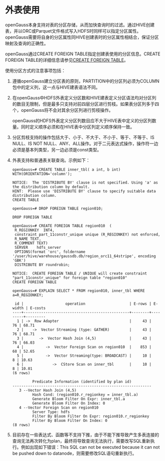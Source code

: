# 外表使用<a name="ZH-CN_TOPIC_0311524276"></a>

openGauss本身支持对表的分区存储，从而加快查询时的过滤。通过HIVE创建表，并以ORC或Parquet文件格式写入HDFS时同样可以指定分区属性。openGauss需要将自身的分区属性同HIVE创建表时的分区属性相结合，保证分区映射及查询的正确性。

openGauss通过CREATE FOREIGN TABLE指定创建表使用的分区信息。CREATE FOREIGN TABLE的详细信息请参见[CREATE FOREIGN TABLE](CREATE-FOREIGN-TABLE.md)。

使用分区方式的注意事项包括：

1.  遵循openGauss建立分区表的原则，PARTITION中的分区列必须为COLUMN包中的定义列，这一点与HIVE建表语法不同。
2.  在openGauss中HDFS外表定义分区数和HIVE建表定义分区语法均对分区列的数目无限制，但是最多只支持对前四层分区进行剪枝。如果表分区列多于四个，openGauss将不会对其余分区列进行剪枝操作。

    openGauss的HDFS外表定义分区列数目应不大于HIVE表中定义的分区列数量。同时定义顺序必须和在HIVE表中分区列定义顺序保持一致。

3.  分区剪枝支持的操作包括大于、小于、不大于、不小于、等于、不等于、IS NULL、IS NOT NULL、ANY、ALL操作。对于二元表达式操作，操作符一边必须是基本列类型，另一边必须是const类型。
4.  外表支持和普通表关联查询。示例如下：

    ```
    openGauss=# CREATE TABLE inner_tbl( a int, b int) WITH(ORIENTATION='column');
    ```

    ```
    NOTICE:  The 'DISTRIBUTE BY' clause is not specified. Using 'a' as the distribution column by default.
    HINT:  Please use 'DISTRIBUTE BY' clause to specify suitable data distribution column.
    CREATE TABLE
    ```

    ```
    openGauss=# DROP FOREIGN TABLE region010;
    ```

    ```
    DROP FOREIGN TABLE
    ```

    ```
    openGauss=# CREATE FOREIGN TABLE region010  (
     R_REGIONKEY  INT4,
     constraint part_11constr_unique unique (R_REGIONKEY) not enforced,
     R_NAME TEXT,
     R_COMMENT TEXT)
     SERVER    hdfs_server
     OPTIONS(format 'orc', foldername '/user/hive/warehouse/gaussdb.db/region_orc11_64stripe', encoding 'GBK')
     DISTRIBUTE BY roundrobin;
    ```

    ```
    NOTICE:  CREATE FOREIGN TABLE / UNIQUE will create constraint "part_11constr_unique" for foreign table "region010"
    CREATE FOREIGN TABLE
    ```

    ```
    openGauss=# EXPLAIN SELECT * FROM region010, inner_tbl WHERE a=R_REGIONKEY;
    ```

    ```
     id |                   operation                    | E-rows | E-width | E-costs
    ----+------------------------------------------------+--------+---------+---------
      1 | ->  Row Adapter                                |     43 |      76 | 68.71
      2 |    ->  Vector Streaming (type: GATHER)         |     43 |      76 | 68.71
      3 |       ->  Vector Hash Join (4,5)               |     43 |      76 | 66.03
      4 |          ->  Vector Foreign Scan on region010  |    853 |      68 | 52.65
      5 |          ->  Vector Streaming(type: BROADCAST) |     10 |       8 | 10.63
      6 |             ->  CStore Scan on inner_tbl       |     10 |       8 | 10.01
    (6 rows)

             Predicate Information (identified by plan id)
    ---------------------------------------------------------------
       3 --Vector Hash Join (4,5)
             Hash Cond: (region010.r_regionkey = inner_tbl.a)
             Generate Bloom Filter On Expr: inner_tbl.a
             Generate Bloom Filter On Index: 0
       4 --Vector Foreign Scan on region010
             Server Type: hdfs
             Filter By Bloom Filter On Expr: region010.r_regionkey
             Filter By Bloom Filter On Index: 0
    (8 rows)
    ```

5.  目前存在一些表达式、函数等不支持下推，由于不能下推导致产生多表连接的查询无法再次转化为plan，最终将导致查询无法执行，需要改写SQL重新执行。例如出现如下错误：This SQL can not be executed because it can not be pushed down to datanode，则需要修改SQL语句重新执行。
